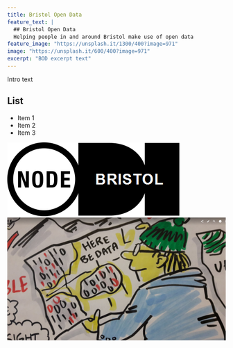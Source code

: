 ```yaml
---
title: Bristol Open Data
feature_text: |
  ## Bristol Open Data
  Helping people in and around Bristol make use of open data
feature_image: "https://unsplash.it/1300/400?image=971"
image: "https://unsplash.it/600/400?image=971"
excerpt: "BOD excerpt text"
---
```


Intro text

## List

- Item 1
- Item 2
- Item 3

![Node logo](/assets/images/BristolODInodeLarge.png)
![Here be Data](/assets/images/data.png)




